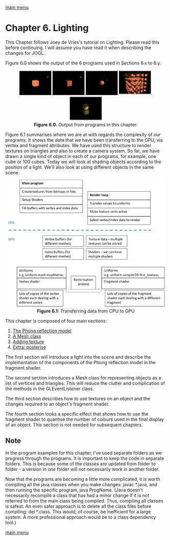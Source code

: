 [main menu](../README.md)

# Chapter 6. Lighting

This Chapter follows Joey de Vries's tutorial on Lighting. Please read this before continuing. I will assume you have read it when describing the changes for JOGL.

Figure 6.0 shows the output of the 6 programs used in Sections 6.x to 6.y.

<p align="center">
  <img src="ch6_img/ch6_light.png" alt="output from ch6_light" width="100">.<img src="ch6_img/ch6_light_phong.png" alt="output from ch6_light_phong" width="100">.<img src="ch6_img/ch6_mesh.png" alt="output from ch6_mesh" width="100">.<img src="ch6_img/ch6_posterise.png" alt="output from ch6_posterise" width="100">.<img src="ch6_img/ch6_texture.png" alt="output from ch6_texture" width="100"><br>
  <strong>Figure 6.0.</strong> Output from programs in this chapter.
</p>

Figure 6.1 summarises where we are at with regards the complexity of our programs. It shows the data that we have been transferring to the GPU, via vertex and fragment attributes. We have used this structure to render textures on triangles and also to create a camera system. So far, we have drawn a single kind of object in each of our programs, for example, one cube or 100 cubes. Today we will look at shading objects according to the position of a light. We'll also look at using different objects in the same scene.

<p align="center">
  <img src="ch6_img/ch6_CPU_to_GPU.png" alt="CPU to GPU" width="500"><br>
  <strong>Figure 6.1:</strong> Transferring data from CPU to GPU
</p>


This chapter is composed of four main sections:

1. [The Phong reflection model](ch6_1.md)
2. [A Mesh class](ch6_2.md)
3. [Adding texture](ch6_3.md)
4. [Extra: posterise](ch6_4.md)

The first section will introduce a light into the scene and describe the implementation of the components of the Phong reflection model in the fragment shader.

The second section introduces a Mesh class for representing objects as a list of vertices and triangles. This will reduce the clutter and complication of the methods in the GLEventListener class.

The third section describes how to use textures on an object and the changes required to an object's fragment shader.

The fourth section looks a specific effect that shows how to use the fragment shader to quantise the number of colours used in the final display of an object. This section is not needed for subsequent chapters.

## Note

In the program examples for this chapter, I've used separate folders as we progress through the programs. It is important to keep the code in separate folders. This is because some of the classes are updated from folder to folder - a version in one folder will not necessarily work in another folder.

Now that the programs are becoming a little more complicated, it is worth compiling all the java classes when you make changes: javac *.java, and then running the specific program, java ProgName. (Java doesn't necessarily recompile a class that has had a minor change if it is not referred to from the main class being compiled. Thus, compiling all classes is safest. An even safer approach is to delete all the class files before compiling: del *.class. This would, of course, be inefficient for a large system. A more professional approach would be to a class dependency tool.)

[main menu](../README.md)